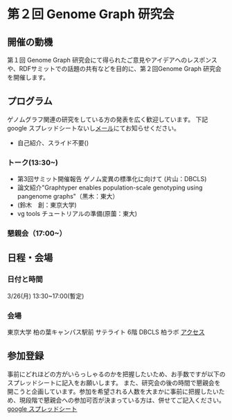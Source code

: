 # 第２回 Genome Graph 研究会

## 開催の動機
第１回 Genome Graph 研究会にて得られたご意見やアイデアへのレスポンスや、RDFサミットでの話題の共有などを目的に、第２回Genome Graph 研究会を開催します。

## プログラム
ゲノムグラフ関連の研究をしている方の発表を広く歓迎しています。
下記google スプレッドシートないし[メール](harazono_yoritaka_17@stu-cbms.k.u-tokyo.ac.jp)にてお知らせください。
- 自己紹介、スライド不要()

### トーク(13:30~)
- 第3回サミット開催報告 ゲノム変異の標準化に向けて (片山：DBCLS)
- 論文紹介"Graphtyper enables population-scale genotyping using pangenome graphs"（黒木：東大）
- (鈴木　創：東京大学)
- vg tools チュートリアルの準備(原薗：東大)

### 懇親会（17:00~）

## 日程・会場
### 日付と時間
3/26(月) 13:30~17:00(暫定)
### 会場
東京大学 柏の葉キャンパス駅前 サテライト 6階 DBCLS 柏ラボ
[アクセス](http://dbcls.rois.ac.jp/access)

## 参加登録
事前にどれほどの方がいらっしゃるのかを把握したいため、お手数ですが以下のスプレッドシートに記入をお願いします。
また、研究会の後の時間で懇親会を開こうと企画しています。参加を希望される人数を大まかに事前に把握したいため、現段階で懇親会への参加可否が決まっている方は、併せてご記入ください。
[google スプレッドシート](https://docs.google.com/spreadsheets/d/1MWCfeuNBMKW-VYdsf4PkH17bUJAOO1Ps7FNe74QFTVc/edit?usp=sharing)